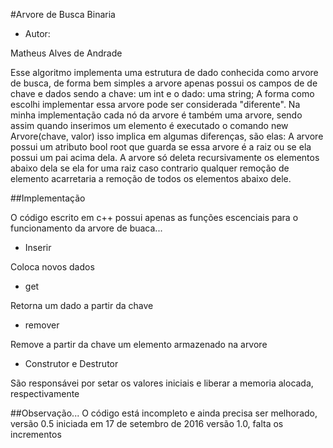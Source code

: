 #Arvore de Busca Binaria

 - Autor:

 Matheus Alves de Andrade

Esse algoritmo implementa uma estrutura de dado conhecida como arvore de busca,
de forma bem simples a arvore apenas possui os campos de de chave e dados sendo
a chave: um int e o dado: uma string;
A forma como escolhi implementar essa arvore pode ser considerada "diferente".
Na minha implementação cada nó da arvore é também uma arvore, sendo assim
quando inserimos um elemento é executado o comando new Arvore(chave, valor)
isso implica em algumas diferenças, são elas:
A arvore possui um atributo bool root que guarda se essa arvore é a raiz ou se
ela possui um pai acima dela.
A arvore só deleta recursivamente os elementos abaixo dela se ela for uma raiz
caso contrario qualquer remoção de elemento acarretaria a remoção de todos
os elementos abaixo dele.

##Implementação

O código escrito em c++ possui apenas as funções escenciais para o funcionamento
da arvore de buaca...
 - Inserir

Coloca novos dados 
 - get

Retorna um dado a partir da chave
 - remover

Remove a partir da chave um elemento armazenado na arvore

 - Construtor e Destrutor

São responsávei por setar os valores iniciais e liberar a memoria alocada, respectivamente

##Observação...
 O código está incompleto e ainda precisa ser melhorado, versão 0.5 iniciada em 17 de setembro de 2016
 versão 1.0, falta os incrementos

